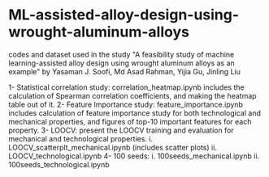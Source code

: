 # ML-assisted-alloy-design-using-wrought-aluminum-alloys
codes and dataset used in the study "A feasibility study of machine learning-assisted alloy design using wrought aluminum alloys as an example" by Yasaman J. Soofi, Md Asad Rahman, Yijia Gu, Jinling Liu


1- Statistical correlation study: correlation_heatmap.ipynb
  includes the calculation of Spearman correlation coefficients, and making the heatmap table out of it.
2- Feature Importance study: feature_importance.ipynb
  includes calculation of feature importance study for both technological and mechanical properties, and figures of top-10 important features for each property.
3- LOOCV: present the LOOCV training and evaluation for mechanical and technological properties.
  i. LOOCV_scatterplt_mechanical.ipynb (includes scatter plots)
  ii. LOOCV_technological.ipynb
4- 100 seeds:
  i. 100seeds_mechanical.ipynb
  ii. 100seeds_technological.ipynb
